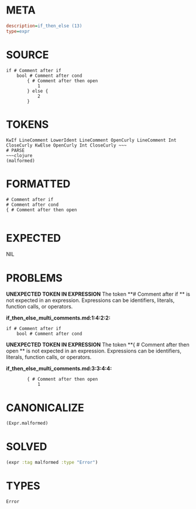 # META
~~~ini
description=if_then_else (13)
type=expr
~~~
# SOURCE
~~~roc
if # Comment after if
	bool # Comment after cond
		{ # Comment after then open
			1
		} else {
			2
		}
~~~
# TOKENS
~~~text
KwIf LineComment LowerIdent LineComment OpenCurly LineComment Int CloseCurly KwElse OpenCurly Int CloseCurly ~~~
# PARSE
~~~clojure
(malformed)
~~~
# FORMATTED
~~~roc
# Comment after if
# Comment after cond
{ # Comment after then open
			
~~~
# EXPECTED
NIL
# PROBLEMS
**UNEXPECTED TOKEN IN EXPRESSION**
The token **# Comment after if
	** is not expected in an expression.
Expressions can be identifiers, literals, function calls, or operators.

**if_then_else_multi_comments.md:1:4:2:2:**
```roc
if # Comment after if
	bool # Comment after cond
```


**UNEXPECTED TOKEN IN EXPRESSION**
The token **{ # Comment after then open
			** is not expected in an expression.
Expressions can be identifiers, literals, function calls, or operators.

**if_then_else_multi_comments.md:3:3:4:4:**
```roc
		{ # Comment after then open
			1
```


# CANONICALIZE
~~~clojure
(Expr.malformed)
~~~
# SOLVED
~~~clojure
(expr :tag malformed :type "Error")
~~~
# TYPES
~~~roc
Error
~~~
